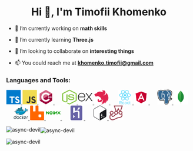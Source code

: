 <h1 align="center">Hi 👋, I'm Timofii Khomenko</h1>  
 
- 🔭 I’m currently working on **math skills**  
  
- 🌱 I’m currently learning **Three.js**  
  
- 👯 I’m looking to collaborate on **interesting things**  
  
- 📫 You could reach me at **khomenko.timofii@gmail.com**

<h3 align="left">Languages and Tools:</h3>

<p align="left">
  <a href="https://www.typescriptlang.org/" target="_blank" rel="noreferrer">
    <img
      src="./img/typescript.svg"
      alt="typescript"
      width="40"
      height="40"
    />
  </a>
  <a
    href="https://developer.mozilla.org/en-US/docs/Web/JavaScript"
    target="_blank"
    rel="noreferrer"
  >
    <img
      src="./img/javascript.svg"
      alt="javascript"
      width="40"
      height="40"
    />
  </a>
  <a href="https://www.w3schools.com/cpp/" target="_blank" rel="noreferrer">
    <img
      src="./img/c++.svg"
      alt="cplusplus"
      width="40"
      height="40"
    />
  </a>
  &nbsp&nbsp&nbsp&nbsp
  <a href="https://nodejs.org" target="_blank" rel="noreferrer">
    <img
      src="./img/nodejs.svg"
      alt="nodejs"
      width="40"
      height="40"
    />
    <a href="https://expressjs.com" target="_blank" rel="noreferrer">
      <img
        src="./img/express.png"
        alt="express"
        width="40"
        height="40"
      />
    </a>
  </a>
  <a href="https://nestjs.com/" target="_blank" rel="noreferrer">
    <img
      src="./img/nestjs.svg"
      alt="nestjs"
      width="40"
      height="40"
    />
  </a>
  &nbsp&nbsp&nbsp&nbsp
  <a href="https://reactjs.org/" target="_blank" rel="noreferrer">
    <img
      src="./img/react.svg"
      alt="react"
      width="40"
      height="40"
    />
  </a>
  <a href="https://angular.io" target="_blank" rel="noreferrer">
    <img
      src="./img/angular.svg"
      alt="angular"
      width="40"
      height="40"
    />
  </a>
  &nbsp&nbsp&nbsp&nbsp
  <a href="https://www.postgresql.org" target="_blank" rel="noreferrer">
    <img
      src="./img/postgresql.png"
      alt="postgresql"
      width="40"
      height="40"
    />
  </a>
  <a href="https://www.mongodb.com/" target="_blank" rel="noreferrer">
    <img
      src="./img/mongo.png"
      alt="mongodb"
      width="40"
      height="40"
    />
  </a>
  &nbsp&nbsp&nbsp&nbsp
  <a href="https://www.docker.com/" target="_blank" rel="noreferrer">
    <img
      src="./img/docker.svg"
      alt="docker"
      width="40"
      height="40"
    />
  </a>
  <a href="https://www.rabbitmq.com" target="_blank" rel="noreferrer">
    <img
      src="./img/rmq.svg"
      alt="rabbitMQ"
      width="40"
      height="40"
    />
  </a>
  <a href="https://www.nginx.com" target="_blank" rel="noreferrer">
    <img
      src="./img/nginx.svg"
      alt="nginx"
      width="40"
      height="40"
    />
  </a>
  &nbsp&nbsp&nbsp&nbsp
  <a href="https://heroku.com" target="_blank" rel="noreferrer">
    <img
      src="./img/heroku.svg"
      alt="heroku"
      width="40"
      height="40"
    />
  </a>
  &nbsp&nbsp&nbsp&nbsp
  <a href="https://www.gnu.org/software/bash/" target="_blank" rel="noreferrer">
    <img
      src="./img/bash.svg"
      alt="bash"
      width="40"
      height="40"
    />
  </a>
  <a href="https://jestjs.io" target="_blank" rel="noreferrer">
    <img
      src="./img/jest.svg"
      alt="jest"
      width="40"
      height="40"
    />
  </a>
</p>

<p>
  <img
    align="left"
    src="https://github-readme-stats.vercel.app/api/top-langs/?username=async-devil&layout=compact&count_private=true&cache_seconds=3600&theme=nord"
    alt="async-devil"
  />
</p>

<p>
  <img
    align="center"
    src="https://github-readme-stats.vercel.app/api?username=async-devil&show_icons=true&theme=nord&count_private=true&cache_seconds=3600"
    alt="async-devil"
  />
</p>

<p align="left">
  <img
    src="https://komarev.com/ghpvc/?username=async-devil&label=Profile%20views&color=242929&style=flat-square"
    alt="async-devil"
  />
</p>
